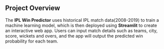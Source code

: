 ## Project Overview 
The **IPL Win Predictor** uses historical IPL match data(2008-2019) to train a machine learning model, which is then deployed using **Streamlit** to create an interactive web app. Users can input match details such as teams, city, score, wickets and overs, and the app will output the predicted win probability for each team.
